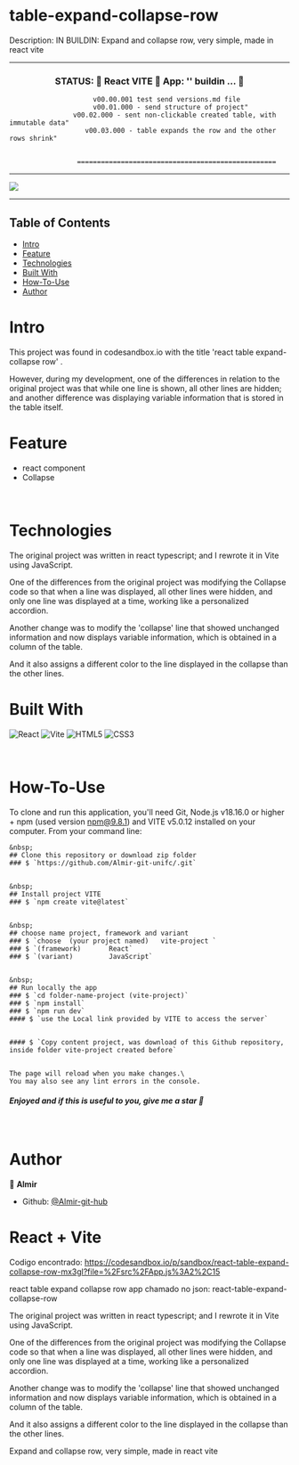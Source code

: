 <h1>table-expand-collapse-row</h1>


Description:  IN BUILDIN: Expand and collapse row, very simple, made in react vite

---------------------------------------------------------------------------------------------------------

 
<h3 align="center"> 
     STATUS: 🔔  React VITE 🚀  App:  '' buildin  ...  🎯  
</h3>



                         v00.00.001 test send versions.md file
                         v00.01.000 - send structure of project"
                    v00.02.000 - sent non-clickable created table, with immutable data"
                       v00.03.000 - table expands the row and the other rows shrink"
                           

                     ==================================================
                      

--------------------------------------------------------------------------------------


![](https://github.com/Almir-git-unifc//blob/main/xxxxxxxx.png)


--------------------------------------------------------------------------------------

<!-- START doctoc generated TOC please keep comment here to allow auto update -->
<!-- DON'T EDIT THIS SECTION, INSTEAD RE-RUN doctoc TO UPDATE -->


## Table of Contents
- [Intro ](#intro-)
- [Feature ](#feature-)
- [Technologies ](#technologies-)
- [Built With](#built-with)
- [How-To-Use ](#how-to-use-)
- [Author ](#author-)

<!-- END doctoc generated TOC please keep comment here to allow auto update -->


# Intro <a name = "Intro"></a>

This project was found in codesandbox.io with the title 'react table expand-collapse row' .

However, during my development, one of the differences in relation to the original project was that while one line is shown, all other lines are hidden; and another difference was displaying variable information that is stored in the table itself.

<!-- 
Example: Layout de site responsivo, simples, criado com código html, css e javascript; usando regra de mídia, barra de rolagem, ícone de sanduíche e menu deslizante 
 -->



# Feature <a name = "Feature"></a>
- react component
- Collapse 


&nbsp;
# Technologies <a name = "Technologies"></a>

The original project was written in react typescript; and I rewrote it in Vite using JavaScript.

One of the differences from the original project was modifying the Collapse code so that when a line was displayed, all other lines were hidden, and only one line was displayed at a time, working like a personalized accordion.

Another change was to modify the 'collapse' line that showed unchanged information and now displays variable information, which is obtained in a column of the table.

And it also assigns a different color to the line displayed in the collapse than the other lines.



# Built With 
![React](https://img.shields.io/badge/react-%23FA7343.svg?style=for-the-badge&logo=react&logoColor=%23000080)
![Vite](https://img.shields.io/badge/vite-%23646CFF.svg?style=for-the-badge&logo=vite&logoColor=white)
![HTML5](https://img.shields.io/badge/html5-%23E34F26.svg?style=for-the-badge&logo=html5&logoColor=white)
![CSS3](https://img.shields.io/badge/css3-%231572B6.svg?style=for-the-badge&logo=css3&logoColor=white)


 
 
&nbsp;
# How-To-Use <a name = "How-To-Use"></a>

To clone and run this application, you'll need Git, Node.js v18.16.0 or higher + npm (used version npm@9.8.1) and VITE v5.0.12 installed on your computer. 
From your command line:

```
&nbsp;
## Clone this repository or download zip folder
### $ `https://github.com/Almir-git-unifc/.git`


&nbsp;
## Install project VITE
### $ `npm create vite@latest`


&nbsp;
## choose name project, framework and variant
### $ `choose  (your project named)   vite-project `
### $ `(framework)       React`
### $ `(variant)         JavaScript`


&nbsp;
## Run locally the app
### $ `cd folder-name-project (vite-project)`
### $ `npm install`
### $ `npm run dev`
#### $ `use the Local link provided by VITE to access the server`


#### $ `Copy content project, was download of this Github repository, inside folder vite-project created before`


The page will reload when you make changes.\
You may also see any lint errors in the console.
```


<h5>
 Enjoyed and if this is useful to you, give me a star 🌟
</h5>



&nbsp;
# Author <a name = "Author"></a>

👤 **Almir**

- Github: [@Almir-git-hub](https://github.com/Almir-git-unifc)





# React + Vite

Codigo encontrado: https://codesandbox.io/p/sandbox/react-table-expand-collapse-row-mx3gl?file=%2Fsrc%2FApp.js%3A2%2C15


react table expand collapse row
app chamado no json:  react-table-expand-collapse-row

The original project was written in react typescript; and I rewrote it in Vite using JavaScript.


One of the differences from the original project was modifying the Collapse code so that when a line was displayed, all other lines were hidden, and only one line was displayed at a time, working like a personalized accordion.


Another change was to modify the 'collapse' line that showed unchanged information and now displays variable information, which is obtained in a column of the table.

And it also assigns a different color to the line displayed in the collapse than the other lines.





Expand and collapse row, very simple, made in react vite